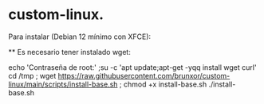 # custom-linux.

Para instalar (Debian 12 mínimo con XFCE):

** Es necesario tener instalado wget:

echo 'Contraseña de root:' ;su -c 'apt update;apt-get -yqq install wget curl'
cd /tmp ; wget https://raw.githubusercontent.com/brunxor/custom-linux/main/scripts/install-base.sh ; chmod +x install-base.sh
./install-base.sh 
